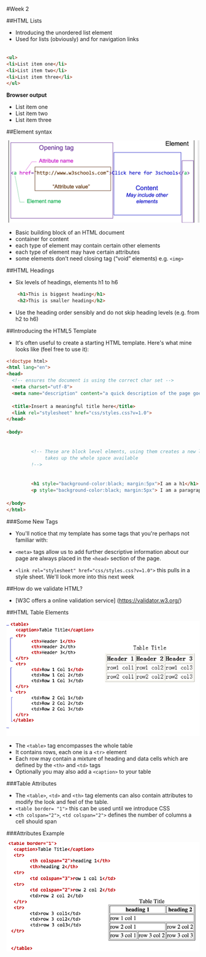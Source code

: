 #Week 2 


##HTML Lists 

- Introducing the unordered list element
- Used for lists (obviously) and for navigation links

```html

<ul>
<li>List item one</li>
<li>List item two</li>
<li>List item three</li>
</ul>


```
**Browser output**

<ul>
<li>List item one</li>
<li>List item two</li>
<li>List item three</li>
</ul>



##Element syntax

![assets/attribute.png](assets/attribute.png)

- Basic building block of an HTML document
- container for content
- each type of element may contain certain other elements
- each type of element may have certain attributes
- some elements don’t need closing tag (“void” elements) e.g. `<img>`


##HTML Headings 

- Six levels of headings, elements h1 to h6

```html 
	<h1>This is biggest heading</h1>
	<h2>This is smaller heading</h2>

```

- Use the heading order sensibly and do not skip heading levels (e.g. from h2 to h6)



##Introducing the HTML5 Template

- It's often useful to create a starting HTML template. Here's what mine looks like (feel free to use it): 

```html
<!doctype html>
<html lang="en">
<head>
  <!-- ensures the document is using the correct char set --> 
  <meta charset="utf-8">
  <meta name="description" content="a quick description of the page goes here">  
  
  <title>Insert a meaningful title here</title>
  <link rel="stylesheet" href="css/styles.css?v=1.0">
</head>

<body>    
          
        
         <!-- These are block level elments, using them creates a new line 
              takes up the whole space available
         !-->
         
         
         <h1 style="background-color:black; margin:5px">I am a h1</h1>
         <p style="background-color:black; margin:5px"> I am a paragraph, I start a new line and take up full width available to me </p>

</body>
</html>

```

###Some New Tags

- You'll notice that my template has some tags that you're perhaps not familiar with:
 
- `<meta>` tags allow us to add further descriptive information about our page are always placed in the `<head>` section of the page. 
- `<link rel="stylesheet" href="css/styles.css?v=1.0">` this pulls in a style sheet. We'll look more into this next week


##How do we validate HTML?

-  [W3C offers a online validation service]
   (https://validator.w3.org/)
   
   
##HTML Table Elements 

![Table](assets/table.png)


- The `<table>` tag encompasses the whole table 
- It contains rows, each one is a `<tr>` element
- Each row may contain a mixture of heading and data cells which are defined by the `<th>` and `<td>` tags
- Optionally you may also add a `<caption>` to your table

###Table Attributes

- The `<table>`, `<td>` and `<th>` tag elements can also contain attributes to modify the look and feel of the table.
- `<table border= "1">` this can be used until we introduce CSS
- `<th colspan="2">`, `<td colspan="2">` defines the number of columns a cell should span


###Attributes Example

![](assets/arttributes_example.png)




